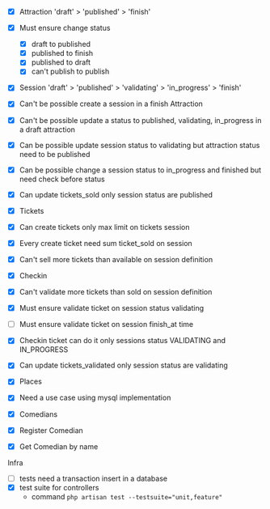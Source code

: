 
- [x] Attraction  'draft' > 'published' > 'finish'
- [x] Must ensure change status 
  - [x] draft to published
  - [x] published to finish
  - [x] published to draft
  - [x] can't publish to publish

- [x] Session  'draft' > 'published' > 'validating' > 'in_progress' > 'finish'
- [x] Can't be possible create a session in a finish Attraction
- [x] Can't be possible update a status to published, validating, in_progress in a draft attraction
- [x] Can be possible update session status to validating but attraction status need to be published
- [x] Can be possible change a session status to in_progress and finished but need check before status
- [x] Can update tickets_sold only session status are published

- [x] Tickets
- [x] Can create tickets only max limit on tickets session 
- [x] Every create ticket need sum ticket_sold on session
- [x] Can't sell more tickets than available on session definition

- [x] Checkin
- [x] Can't validate more tickets than sold on session definition
- [x] Must ensure validate ticket on session status validating
- [ ] Must ensure validate ticket on session finish_at time
- [x] Checkin ticket can do it only sessions status VALIDATING and IN_PROGRESS
- [x] Can update tickets_validated only session status are validating

- [x] Places 
- [x] Need a use case using mysql implementation

- [x] Comedians 
- [x] Register Comedian
- [x] Get Comedian by name

Infra 
- [ ] tests need a transaction insert in a database
- [x] test suite for controllers
  - command  ```php artisan test --testsuite="unit,feature"```



